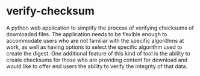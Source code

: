 # verify-checksum
A python web application to simplify the process of verifying checksums of downloaded files. The application needs to be flexible enough to accommodate users who are not familiar with the specific algorithms at work, as well as having options to select the specific algorithm used to create the digest. One additional feature of this kind of tool is the ability to create checksums for those who are providing content for download and would like to offer end users the ability to verify the integrity of that data.
